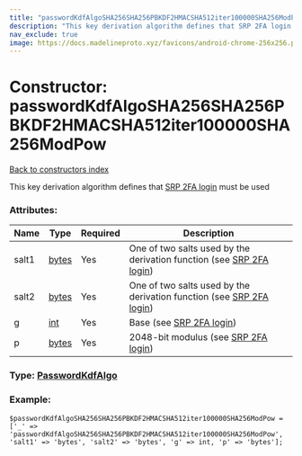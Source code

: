 ```yaml
---
title: "passwordKdfAlgoSHA256SHA256PBKDF2HMACSHA512iter100000SHA256ModPow"
description: "This key derivation algorithm defines that SRP 2FA login must be used"
nav_exclude: true
image: https://docs.madelineproto.xyz/favicons/android-chrome-256x256.png
---
```

# Constructor: passwordKdfAlgoSHA256SHA256PBKDF2HMACSHA512iter100000SHA256ModPow  
[Back to constructors index](/API_docs/constructors/index.html)



This key derivation algorithm defines that [SRP 2FA login](https://core.telegram.org/api/srp) must be used

### Attributes:

| Name     |    Type       | Required | Description |
|----------|---------------|----------|-------------|
|salt1|[bytes](/API_docs/types/bytes.html) | Yes|One of two salts used by the derivation function (see [SRP 2FA login](https://core.telegram.org/api/srp))|
|salt2|[bytes](/API_docs/types/bytes.html) | Yes|One of two salts used by the derivation function (see [SRP 2FA login](https://core.telegram.org/api/srp))|
|g|[int](/API_docs/types/int.html) | Yes|Base (see [SRP 2FA login](https://core.telegram.org/api/srp))|
|p|[bytes](/API_docs/types/bytes.html) | Yes|2048-bit modulus (see [SRP 2FA login](https://core.telegram.org/api/srp))|



### Type: [PasswordKdfAlgo](/API_docs/types/PasswordKdfAlgo.html)


### Example:

```
$passwordKdfAlgoSHA256SHA256PBKDF2HMACSHA512iter100000SHA256ModPow = ['_' => 'passwordKdfAlgoSHA256SHA256PBKDF2HMACSHA512iter100000SHA256ModPow', 'salt1' => 'bytes', 'salt2' => 'bytes', 'g' => int, 'p' => 'bytes'];
```  

